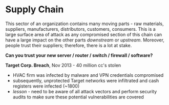 # Supply Chain

This sector of an organization contains many moving parts - raw materials, suppliers, manufacturers, distributors, customers, consumers. This is a large surface area of attack as any compromised section of this chain can have a large impact on the other parts *downstream* or *upstream*. Moreover, people trust their suppliers; therefore, there is a lot at stake.

**Can you trust your new server / router / switch / firewall / software?**

**Target Corp. Breach**, Nov 2013 - 40 million cc's stolen
- HVAC firm was infected by malware and VPN credentials compromised
- subsequently, unprotected Target networks were infiltrated and cash registers were infected (~1800)
- *lesson* - need to be aware of all attack vectors and perform security audits to make sure these potential vulnerabilities are covered